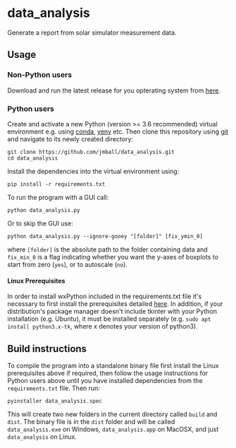 # data_analysis
Generate a report from solar simulator measurement data.

## Usage
### Non-Python users
Download and run the latest release for you opterating system from [here](https://github.com/jmball/data_analysis/releases).

### Python users
Create and activate a new Python (version >= 3.6 recommended) virtual environment e.g. using [conda](https://conda.io/projects/conda/en/latest/user-guide/tasks/manage-environments.html), [venv](https://docs.python.org/3/library/venv.html) etc. Then clone this repository using [git](https://git-scm.com) and navigate to its newly created directory:
```
git clone https://github.com/jmball/data_analysis.git
cd data_analysis
```
Install the dependencies into the virtual environment using:
```
pip install -r requirements.txt
```
To run the program with a GUI call:
```
python data_analysis.py
```
Or to skip the GUI use:
```
python data_analysis.py --ignore-gooey "[folder]" [fix_ymin_0]
```
where `[folder]` is the absolute path to the folder containing data and `fix_min_0` is a flag indicating whether you want the y-axes of boxplots to start from zero (`yes`), or to autoscale (`no`).

#### Linux Prerequisites
In order to install wxPython included in the requirements.txt file it's necessary to first install the prerequisites detailed [here](https://github.com/wxWidgets/Phoenix#prerequisites). In addition, if your distribution's package manager doesn't include tkinter with your Python installation (e.g. Ubuntu), it must be installed separately (e.g. `sudo apt install python3.x-tk`, where x denotes your version of python3).

## Build instructions
To compile the program into a standalone binary file first install the Linux prerequisites above if required, then follow the usage instructions for Python users above until you have installed dependencies from the `requirements.txt` file. Then run:
```
pyinstaller data_analysis.spec
```
This will create two new folders in the current directory called `build` and `dist`. The binary file is in the `dist` folder and will be called `data_analysis.exe` on Windows, `data_analysis.app` on MacOSX, and just `data_analysis` on Linux.